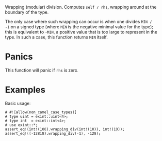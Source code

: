 Wrapping (modular) division. Computes `self / rhs`,
wrapping around at the boundary of the type.

The only case where such wrapping can occur is when one divides `MIN / -1` on a
signed type (where `MIN` is the negative minimal value for the type); this is
equivalent to `-MIN`, a positive value that is too large to represent in the
type. In such a case, this function returns `MIN` itself.

# Panics

This function will panic if `rhs` is zero.

# Examples

Basic usage:

```
# #![allow(non_camel_case_types)]
# type uint = exint::uint<4>;
# type int  = exint::int<4>;
# use exint::*;
assert_eq!(int!(100).wrapping_div(int!(10)), int!(10));
assert_eq!((-128i8).wrapping_div(-1), -128);
```
